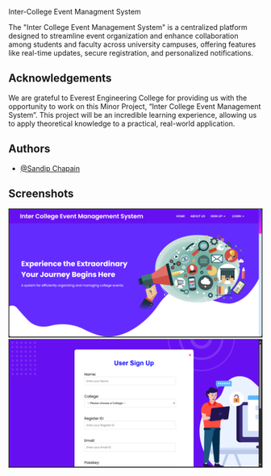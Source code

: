 
Inter-College Event Managment System

The "Inter College Event Management System" is a centralized platform designed to streamline event organization and enhance collaboration among students and faculty across university campuses, offering features like real-time updates, secure registration, and personalized notifications.


## Acknowledgements

 We are grateful to Everest Engineering College for providing us with the opportunity 
to work on this Minor Project, “Inter College Event Management System”. This project 
will be an incredible learning experience, allowing us to apply theoretical knowledge 
to a practical, real-world application.


## Authors

- [@Sandip Chapain](https://github.com/sandyflat)


## Screenshots

![Home Page](https://github.com/sandyflat/Inter-College-Event-Management/blob/c0e973c4f45e11375a67677b2f08211fe8b50254/images/HomePage.png)
![User SignUP](https://github.com/sandyflat/Inter-College-Event-Management/blob/c0e973c4f45e11375a67677b2f08211fe8b50254/images/UserSignup.png)

